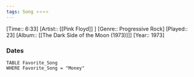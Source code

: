 ```yaml
---
tags: Song ⭐⭐⭐⭐ 
---
```

[Time:: 6:33]
[Artist:: [[Pink Floyd]] ]
[Genre:: Progressive Rock]
[Played:: 23]
[Album:: [[The Dark Side of the Moon (1973)]]]
[Year:: 1973]
### Dates
````dataview
TABLE Favorite_Song
WHERE Favorite_Song = "Money"
````